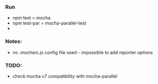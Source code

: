
### Run 
- npm test = mocha
- npm test-par = mocha-parallel-test
- 

### Notes: 
- no .mocharc.js config file used - impossible to add reporter options

### TODO: 
- check mocha v7 compatibility with mocha-parallel
